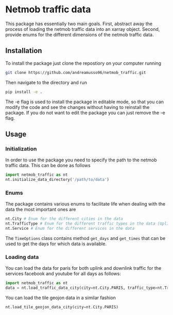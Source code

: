 # Netmob traffic data

This package has essentially two main goals. First, abstract away the process of loading the netmob traffic data into an xarray object. 
Second, provide enums for the different dimensions of the netmob traffic data.

## Installation

To install the package just clone the repostiory on your computer running
```bash
git clone https://github.com/andreamusso96/netmob_traffic.git
```

Then navigate to the directory and run
```bash
pip install -e .
```
The -e flag is used to install the package in editable mode, so that you can modify the code and see the changes without having to reinstall the package.
If you do not want to edit the package you can just remove the -e flag.


## Usage
### Initialization
In order to use the package you need to specify the path to the netmob traffic data. 
This can be done as follows
```python
import netmob_traffic as nt
nt.initialize_data_directory('/path/to/data')
```
### Enums
The package contains various enums to facilitate life when dealing with the data the most important ones are
```python
nt.City # Enum for the different cities in the data
nt.TrafficType # Enum for the different traffic types in the data (Uplink, Downlink, Both)
nt.Service # Enum for the different services in the data
```
The ```TimeOptions``` class contains method ```get_days``` and ```get_times``` that can be used to get the days for which data is available.

### Loading data
You can load the data for paris for both uplink and downlink traffic for the services facebook and youtube for all days as follows:
```python
import netmob_traffic as nt
data = nt.load_traffic_data_city(city=nt.City.PARIS, traffic_type=nt.TrafficType.UL_AND_DL, service=[nt.Service.FACEBOOK, nt.Service.YOUTUBE], day=nt.TimeOptions.get_days())
```
You can load the tile geojon data in a similar fashion
```python
nt.load_tile_geojon_data_city(city=nt.City.PARIS)
```
